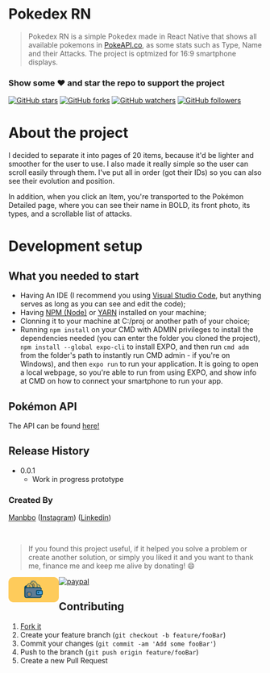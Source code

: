 # Pokedex RN

<!--![](Thumbnail.png)-->

> Pokedex RN is a simple Pokedex made in React Native that shows all available pokemons in [PokeAPI.co](https://pokeapi.co/), as some stats such as Type, Name and their Attacks. The project is optmized for 16:9 smartphone displays.


### Show some :heart: and star the repo to support the project

[![GitHub stars](https://img.shields.io/github/stars/manbbo/pokeapp-rn.svg?style=social&label=Star)](https://github.com/manbbo/pokeapp-rn)
[![GitHub forks](https://img.shields.io/github/forks/manbbo/pokeapp-rn.svg?style=social&label=Fork)](https://github.com/manbbo/pokeapp-rn/fork)
[![GitHub watchers](https://img.shields.io/github/watchers/manbbo/pokeapp-rn.svg?style=social&label=Watch)](https://github.com/manbbo/pokeapp-rn)
[![GitHub followers](https://img.shields.io/github/followers/manbbo.svg?style=social&label=Follow)](https://github.com/manbbo)

# About the project

I decided to separate it into pages of 20 items, because it'd be lighter and smoother for the user to use. I also made it really simple so the user can scroll easily through them. I've put all in order (got their IDs) so you can also see their evolution and position.

In addition, when you click an Item, you're transported to the Pokémon Detailed page, where you can see their name in BOLD, its front photo, its types, and a scrollable list of attacks.

# Development setup

## What you needed to start

- Having An IDE (I recommend you using [Visual Studio Code](https://code.visualstudio.com/download), but anything serves as long as you can see and edit the code);
- Having [NPM (Node)](https://nodejs.org/en/download/) or [YARN](https://classic.yarnpkg.com/en/docs/install/) installed on your machine;
- Clonning it to your machine at C:/proj or another path of your choice;
- Running ``npm install`` on your CMD with ADMIN privileges to install the dependencies needed (you can enter the folder you cloned the project), ``npm install --global expo-cli`` to install EXPO, and then run ``cmd adm`` from the folder's path to instantly run CMD admin - if you're on Windows), and then ``expo run`` to run your application. It is going to open a local webpage, so you're able to run from using EXPO, and show info at CMD on how to connect your smartphone to run your app. 


## Pokémon API

The API can be found [here!](https://pokeapi.co/)

## Release History

* 0.0.1
    * Work in progress prototype

### Created By

[Manbbo](https://github.com/manbbo) ([Instagram](https://www.instagram.com/elmanbbo)) ([Linkedin](https://www.linkedin.com/in/manbbo/))

<br/>

> If you found this project useful, if it helped you solve a problem or create another solution, or simply you liked it and you want to thank me, finance me and keep me alive by donating! :smile:

[![paypal](https://www.paypalobjects.com/en_US/i/btn/btn_donateCC_LG.gif)](https://www.paypal.com/cgi-bin/webscr?cmd=_donations&business=manbbo%40outlook.com&currency_code=BRL) 
[<img align="left" alt="BTC Button" width="100px" src="https://github.com/manbbo/manbbo/blob/master/btc_button.png" />](https://www.blockonomics.co/pay-url/0d920b260a8311eb)

## Contributing

1. [Fork it](https://github.com/manbbo/getclub/fork)
2. Create your feature branch (`git checkout -b feature/fooBar`)
3. Commit your changes (`git commit -am 'Add some fooBar'`)
4. Push to the branch (`git push origin feature/fooBar`)
5. Create a new Pull Request

<!-- Markdown link & img dfn's -->
[flutter-image]: https://flutter.dev/docs/get-started/install
[npm-url]: https://npmjs.org/package/datadog-metrics
[npm-downloads]: https://img.shields.io/npm/dm/datadog-metrics.svg?style=flat-square
[travis-image]: https://img.shields.io/travis/dbader/node-datadog-metrics/master.svg?style=flat-square
[travis-url]: https://travis-ci.org/dbader/node-datadog-metrics
[wiki]: https://github.com/yourname/yourproject/wiki
